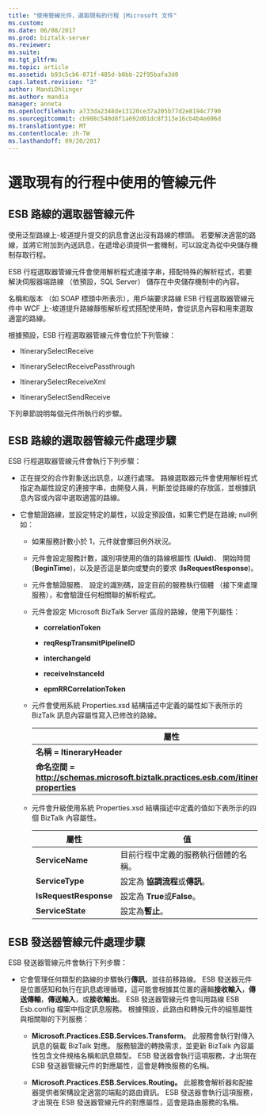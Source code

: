 ```yaml
---
title: "使用管線元件，選取現有的行程 |Microsoft 文件"
ms.custom: 
ms.date: 06/08/2017
ms.prod: biztalk-server
ms.reviewer: 
ms.suite: 
ms.tgt_pltfrm: 
ms.topic: article
ms.assetid: b93c5cb6-071f-485d-b0bb-22f95bafa3d0
caps.latest.revision: "3"
author: MandiOhlinger
ms.author: mandia
manager: anneta
ms.openlocfilehash: a733da2348de13120ce37a205b77d2e8194c7790
ms.sourcegitcommit: cb908c540d8f1a692d01dc8f313e16cb4b4e696d
ms.translationtype: MT
ms.contentlocale: zh-TW
ms.lasthandoff: 09/20/2017
---
```

# <a name="using-a-pipeline-component-to-select-an-existing-itinerary"></a>選取現有的行程中使用的管線元件
## <a name="esb-itinerary-selector-pipeline-component"></a>ESB 路線的選取器管線元件  
 使用泛型路線上-坡道提升提交的訊息會送出沒有路線的標頭。 若要解決適當的路線，並將它附加到內送訊息，在遞增必須提供一套機制，可以設定為從中央儲存機制存取行程。  
  
 ESB 行程選取器管線元件會使用解析程式連接字串，搭配特殊的解析程式，若要解決伺服器端路線 （依預設，SQL Server） 儲存在中央儲存機制中的內容。  
  
 名稱和版本 （如 SOAP 標頭中所表示），用戶端要求路線 ESB 行程選取器管線元件中 WCF 上-坡道提升路線靜態解析程式搭配使用時，會從訊息內容和用來選取適當的路線。  
  
 根據預設，ESB 行程選取器管線元件會位於下列管線：  
  
-   ItinerarySelectReceive  
  
-   ItinerarySelectReceivePassthrough  
  
-   ItinerarySelectReceiveXml  
  
-   ItinerarySelectSendReceive  
  
 下列章節說明每個元件所執行的步驟。  
  
## <a name="esb-itinerary-selector-pipeline-component-processing-steps"></a>ESB 路線的選取器管線元件處理步驟  
 ESB 行程選取器管線元件會執行下列步驟：  
  
-   正在提交的合作對象送出訊息，以進行處理。 路線選取器元件會使用解析程式指定為屬性設定的連接字串，由開發人員，判斷並從路線的存放區，並根據訊息內容或內容中選取適當的路線。  
  
-   它會驗證路線，並設定特定的屬性，以設定預設值，如果它們是在路線; null例如：  
  
    -   如果服務計數小於 1，元件就會擲回例外狀況。  
  
    -   元件會設定服務計數，識別項使用的值的路線根屬性 (**Uuid**)、 開始時間 (**BeginTime**)，以及是否這是單向或雙向的要求 (**IsRequestResponse**)。  
  
    -   元件會驗證服務、 設定的識別碼，設定目前的服務執行個體 （接下來處理服務），和會驗證任何相關聯的解析程式。  
  
    -   元件會設定 Microsoft BizTalk Server 區段的路線，使用下列屬性：  
  
        -   **correlationToken**  
  
        -   **reqRespTransmitPipelineID**  
  
        -   **interchangeId**  
  
        -   **receiveInstanceId**  
  
        -   **epmRRCorrelationToken**  
  
    -   元件會使用系統 Properties.xsd 結構描述中定義的屬性如下表所示的 BizTalk 訊息內容屬性寫入已修改的路線。  
  
        |屬性|  
        |----------------|  
        |**名稱 = ItineraryHeader**|  
        |**命名空間 = http://schemas.microsoft.biztalk.practices.esb.com/itinerary/system-properties**|  
  
    -   元件會升級使用系統 Properties.xsd 結構描述中定義的值如下表所示的四個 BizTalk 內容屬性。  
  
        |屬性|值|  
        |--------------|-----------|  
        |**ServiceName**|目前行程中定義的服務執行個體的名稱。|  
        |**ServiceType**|設定為 **協調流程**或**傳訊**。|  
        |**IsRequestResponse**|設定為  **True**或**False**。|  
        |**ServiceState**|設定為**暫止**。|  
  
## <a name="esb-dispatcher-pipeline-component-process-steps"></a>ESB 發送器管線元件處理步驟  
 ESB 發送器管線元件會執行下列步驟：  
  
-   它會管理任何類型的路線的步驟執行**傳訊**，並往前移路線。 ESB 發送器元件是位置感知和執行在訊息處理循環，這可能會根據其位置的邏輯**接收輸入**，**傳送傳輸**，**傳送輸入**，或**接收輸出**。 ESB 發送器管線元件會叫用路線 ESB Esb.config 檔案中指定訊息服務。 根據預設，此路由和轉換元件的組態屬性與相關聯的下列服務：  
  
    -   **Microsoft.Practices.ESB.Services.Transform**。 此服務會執行對傳入訊息的裝載 BizTalk 對應。 服務驗證的轉換需求，並更新 BizTalk 內容屬性包含文件規格名稱和訊息類型。 ESB 發送器會執行這項服務，才出現在 ESB 發送器管線元件的對應屬性，這會是轉換服務的名稱。  
  
    -   **Microsoft.Practices.ESB.Services.Routing。** 此服務會解析器和配接器提供者架構設定適當的端點的路由資訊。 ESB 發送器會執行這項服務，才出現在 ESB 發送器管線元件的對應屬性，這會是路由服務的名稱。